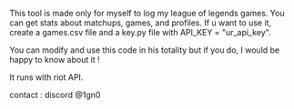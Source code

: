 This tool is made only for myself to log my league of legends games. 
You can get stats about matchups, games, and profiles.
If u want to use it, create a games.csv file and a key.py file with API_KEY = "ur_api_key".


You can modify and use this code in his totality but if you do, I would be happy to know about it !

It runs with riot API.


contact : discord @1gn0
